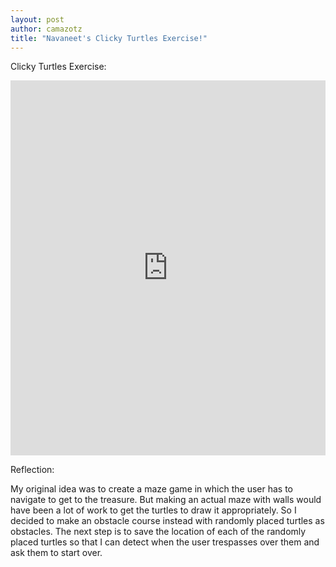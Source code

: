 ```yaml
---
layout: post
author: camazotz
title: "Navaneet's Clicky Turtles Exercise!"
---
```


Clicky Turtles Exercise:

<iframe src="https://trinket.io/embed/python/1b97525ad7" width="100%" height="600" frameborder="0" marginwidth="0" marginheight="0" allowfullscreen></iframe>

Reflection:

My original idea was to create a maze game in which the user has to navigate to get to the treasure. But making an actual maze with walls would have been a lot of work to get the turtles to draw it appropriately. So I decided to make an obstacle course instead with randomly placed turtles as obstacles. The next step is to save the location of each of the randomly placed turtles so that I can detect when the user trespasses over them and ask them to start over.
